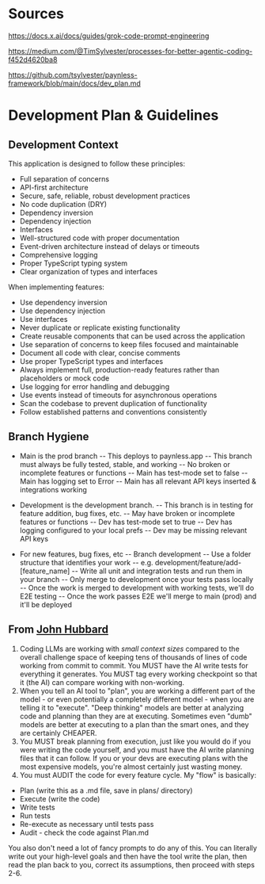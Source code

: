 # Sources

https://docs.x.ai/docs/guides/grok-code-prompt-engineering

https://medium.com/@TimSylvester/processes-for-better-agentic-coding-f452d4620ba8

https://github.com/tsylvester/paynless-framework/blob/main/docs/dev_plan.md

# Development Plan & Guidelines

## Development Context

This application is designed to follow these principles:
- Full separation of concerns 
- API-first architecture
- Secure, safe, reliable, robust development practices
- No code duplication (DRY)
- Dependency inversion
- Dependency injection
- Interfaces 
- Well-structured code with proper documentation
- Event-driven architecture instead of delays or timeouts
- Comprehensive logging
- Proper TypeScript typing system
- Clear organization of types and interfaces

When implementing features:
- Use dependency inversion
- Use dependency injection
- Use interfaces
- Never duplicate or replicate existing functionality
- Create reusable components that can be used across the application
- Use separation of concerns to keep files focused and maintainable
- Document all code with clear, concise comments
- Use proper TypeScript types and interfaces
- Always implement full, production-ready features rather than placeholders or mock code
- Use logging for error handling and debugging
- Use events instead of timeouts for asynchronous operations
- Scan the codebase to prevent duplication of functionality
- Follow established patterns and conventions consistently

## Branch Hygiene

- Main is the prod branch
-- This deploys to paynless.app
-- This branch must always be fully tested, stable, and working
-- No broken or incomplete features or functions
-- Main has test-mode set to false
-- Main has logging set to Error
-- Main has all relevant API keys inserted & integrations working 

- Development is the development branch. 
-- This branch is in testing for feature addition, bug fixes, etc. 
-- May have broken or incomplete features or functions
-- Dev has test-mode set to true
-- Dev has logging configured to your local prefs 
-- Dev may be missing relevant API keys 

- For new features, bug fixes, etc
-- Branch development
-- Use a folder structure that identifies your work
-- e.g. development/feature/add-[feature_name]
-- Write all unit and integration tests and run them in your branch
-- Only merge to development once your tests pass locally
-- Once the work is merged to development with working tests, we'll do E2E testing
-- Once the work passes E2E we'll merge to main (prod) and it'll be deployed


## From [John Hubbard](https://www.linkedin.com/posts/johubbard_after-6-months-of-using-ai-coding-tools-activity-7383606814086672384-vTW9)
1. Coding LLMs are working with *small context sizes* compared to the overall challenge space of keeping tens of thousands of lines of code working from commit to commit. You MUST have the AI write tests for everything it generates. You MUST tag every working checkpoint so that it (the AI) can compare working with non-working.
2. When you tell an AI tool to "plan", you are working a different part of the model - or even potentially a completely different model - when you are telling it to "execute". "Deep thinking" models are better at analyzing code and planning than they are at executing. Sometimes even "dumb" models are better at executing to a plan than the smart ones, and they are certainly CHEAPER.
3. You MUST break planning from execution, just like you would do if you were writing the code yourself, and you must have the AI write planning files that it can follow. If you or your devs are executing plans with the most expensive models, you're almost certainly just wasting money.
4. You must AUDIT the code for every feature cycle. My "flow" is basically:
* Plan (write this as a .md file, save in plans/ directory)
* Execute (write the code)
* Write tests
* Run tests
* Re-execute as necessary until tests pass
* Audit - check the code against Plan.md

You also don't need a lot of fancy prompts to do any of this. You can literally write out your high-level goals and then have the tool write the plan, then read the plan back to you, correct its assumptions, then proceed with steps 2-6.

